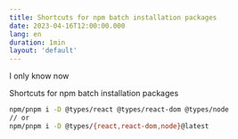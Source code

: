 ```yaml
---
title: Shortcuts for npm batch installation packages
date: 2023-04-16T12:00:00.000
lang: en
duration: 1min
layout: 'default'
---
```


I only know now

Shortcuts for npm batch installation packages

```bash
npm/pnpm i -D @types/react @types/react-dom @types/node
// or
npm/pnpm i -D @types/{react,react-dom,node}@latest
```

